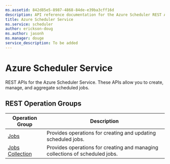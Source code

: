 ```yaml
---
ms.assetid: 842d85e5-8987-4868-84de-e39ba3cff16d
description: API reference documentation for the Azure Scheduler REST APIs.
title: Azure Scheduler Service
ms.service: scheduler
author: erickson-doug
ms.author: jasonh 
ms.manager: douge
service_description: To be added
---
```



# Azure Scheduler Service

REST APIs for the Azure Scheduler Service. These APIs allow you to create, manage, and aggregate scheduled jobs.

## REST Operation Groups

| Operation Group | Description |
|-----------------|-------------|
| [Jobs](xref:management.azure.com.scheduler.jobs) | Provides operations for creating and updating scheduled jobs.            |
| [Jobs Collection](xref:management.azure.com.scheduler.jobcollections)           | Provides operations for creating and managing collections of scheduled jobs.      |
